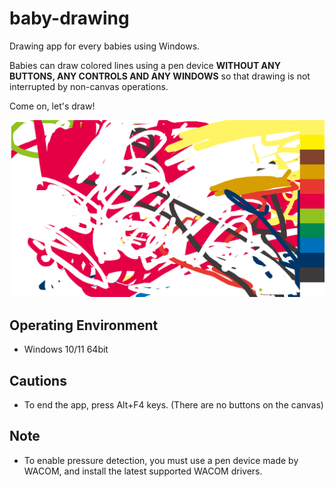 # baby-drawing
Drawing app for every babies using Windows.

Babies can draw colored lines using a pen device **WITHOUT ANY BUTTONS, ANY CONTROLS AND ANY WINDOWS** so that drawing is not interrupted by non-canvas operations.

Come on, let's draw!

![capture](https://github.com/kusa-mochi/baby-drawing/raw/master/baby-drawing-capture.png "capture")

## Operating Environment

- Windows 10/11 64bit

## Cautions

- To end the app, press Alt+F4 keys. (There are no buttons on the canvas)

## Note

- To enable pressure detection, you must use a pen device made by WACOM, and install the latest supported WACOM drivers.
